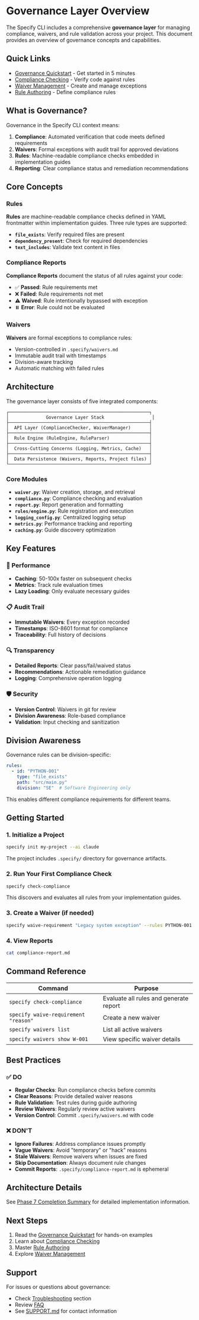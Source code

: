# Governance Layer Overview

The Specify CLI includes a comprehensive **governance layer** for managing compliance, waivers, and rule validation across your project. This document provides an overview of governance concepts and capabilities.

## Quick Links

- [Governance Quickstart](./governance-quickstart.md) - Get started in 5 minutes
- [Compliance Checking](./compliance-checking.md) - Verify code against rules
- [Waiver Management](./waiver-management.md) - Create and manage exceptions
- [Rule Authoring](./rule-authoring.md) - Define compliance rules

## What is Governance?

Governance in the Specify CLI context means:

1. **Compliance**: Automated verification that code meets defined requirements
2. **Waivers**: Formal exceptions with audit trail for approved deviations
3. **Rules**: Machine-readable compliance checks embedded in implementation guides
4. **Reporting**: Clear compliance status and remediation recommendations

## Core Concepts

### Rules

**Rules** are machine-readable compliance checks defined in YAML frontmatter within implementation guides. Three rule types are supported:

- **`file_exists`**: Verify required files are present
- **`dependency_present`**: Check for required dependencies
- **`text_includes`**: Validate text content in files

### Compliance Reports

**Compliance Reports** document the status of all rules against your code:

- ✅ **Passed**: Rule requirements met
- ❌ **Failed**: Rule requirements not met
- ⚠️ **Waived**: Rule intentionally bypassed with exception
- ⏸️ **Error**: Rule could not be evaluated

### Waivers

**Waivers** are formal exceptions to compliance rules:

- Version-controlled in `.specify/waivers.md`
- Immutable audit trail with timestamps
- Division-aware tracking
- Automatic matching with failed rules

## Architecture

The governance layer consists of five integrated components:

```
┌─────────────────────────────────────────────────────┐
│              Governance Layer Stack                  │
├─────────────────────────────────────────────────────┤
│  API Layer (ComplianceChecker, WaiverManager)       │
├─────────────────────────────────────────────────────┤
│  Rule Engine (RuleEngine, RuleParser)               │
├─────────────────────────────────────────────────────┤
│  Cross-Cutting Concerns (Logging, Metrics, Cache)   │
├─────────────────────────────────────────────────────┤
│  Data Persistence (Waivers, Reports, Project files) │
└─────────────────────────────────────────────────────┘
```

### Core Modules

- **`waiver.py`**: Waiver creation, storage, and retrieval
- **`compliance.py`**: Compliance checking and evaluation
- **`report.py`**: Report generation and formatting
- **`rules/engine.py`**: Rule registration and execution
- **`logging_config.py`**: Centralized logging setup
- **`metrics.py`**: Performance tracking and reporting
- **`caching.py`**: Guide discovery optimization

## Key Features

### 🚀 Performance

- **Caching**: 50-100x faster on subsequent checks
- **Metrics**: Track rule evaluation times
- **Lazy Loading**: Only evaluate necessary guides

### 📋 Audit Trail

- **Immutable Waivers**: Every exception recorded
- **Timestamps**: ISO-8601 format for compliance
- **Traceability**: Full history of decisions

### 🔍 Transparency

- **Detailed Reports**: Clear pass/fail/waived status
- **Recommendations**: Actionable remediation guidance
- **Logging**: Comprehensive operation logging

### 🛡️ Security

- **Version Control**: Waivers in git for review
- **Division Awareness**: Role-based compliance
- **Validation**: Input checking and sanitization

## Division Awareness

Governance rules can be division-specific:

```yaml
rules:
  - id: "PYTHON-001"
    type: "file_exists"
    path: "src/main.py"
    division: "SE"  # Software Engineering only
```

This enables different compliance requirements for different teams.

## Getting Started

### 1. Initialize a Project

```bash
specify init my-project --ai claude
```

The project includes `.specify/` directory for governance artifacts.

### 2. Run Your First Compliance Check

```bash
specify check-compliance
```

This discovers and evaluates all rules from your implementation guides.

### 3. Create a Waiver (if needed)

```bash
specify waive-requirement "Legacy system exception" --rules PYTHON-001
```

### 4. View Reports

```bash
cat compliance-report.md
```

## Command Reference

| Command | Purpose |
|---------|---------|
| `specify check-compliance` | Evaluate all rules and generate report |
| `specify waive-requirement "reason"` | Create a new waiver |
| `specify waivers list` | List all active waivers |
| `specify waivers show W-001` | View specific waiver details |

## Best Practices

### ✅ DO

- **Regular Checks**: Run compliance checks before commits
- **Clear Reasons**: Provide detailed waiver reasons
- **Rule Validation**: Test rules during guide authoring
- **Review Waivers**: Regularly review active waivers
- **Version Control**: Commit `.specify/waivers.md` with code

### ❌ DON'T

- **Ignore Failures**: Address compliance issues promptly
- **Vague Waivers**: Avoid "temporary" or "hack" reasons
- **Stale Waivers**: Remove waivers when issues are fixed
- **Skip Documentation**: Always document rule changes
- **Commit Reports**: `.specify/compliance-report.md` is ephemeral

## Architecture Details

See [Phase 7 Completion Summary](../../project-meta/completion-logs/GOVERNANCE_PHASE_7_COMPLETION.md) for detailed implementation information.

## Next Steps

1. Read the [Governance Quickstart](./governance-quickstart.md) for hands-on examples
2. Learn about [Compliance Checking](./compliance-checking.md)
3. Master [Rule Authoring](./rule-authoring.md)
4. Explore [Waiver Management](./waiver-management.md)

## Support

For issues or questions about governance:

- Check [Troubleshooting](../troubleshooting/) section
- Review [FAQ](../troubleshooting/faq.md)
- See [SUPPORT.md](../../SUPPORT.md) for contact information
